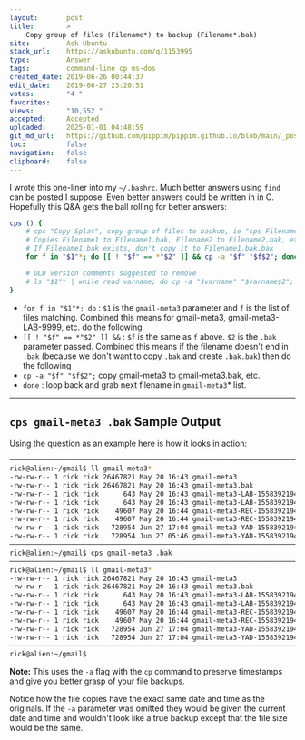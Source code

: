 ```yaml
---
layout:       post
title:        >
    Copy group of files (Filename*) to backup (Filename*.bak)
site:         Ask Ubuntu
stack_url:    https://askubuntu.com/q/1153995
type:         Answer
tags:         command-line cp ms-dos
created_date: 2019-06-26 00:44:37
edit_date:    2019-06-27 23:20:51
votes:        "4 "
favorites:    
views:        "10,552 "
accepted:     Accepted
uploaded:     2025-01-01 04:48:59
git_md_url:   https://github.com/pippim/pippim.github.io/blob/main/_posts/2019/2019-06-26-Copy-group-of-files-_Filename*_-to-backup-_Filename*.bak_.md
toc:          false
navigation:   false
clipboard:    false
---
```


I wrote this one-liner into my `~/.bashrc`. Much better answers using `find` can be posted I suppose. Even better answers could be written in in C. Hopefully this Q&A gets the ball rolling for better answers:



``` bash
cps () {
    # cps "Copy Splat", copy group of files to backup, ie "cps Filename .bak"
    # Copies Filename1 to Filename1.bak, Filename2 to Filename2.bak, etc.
    # If Filename1.bak exists, don't copy it to Filename1.bak.bak
    for f in "$1"*; do [[ ! "$f" == *"$2" ]] && cp -a "$f" "$f$2"; done

    # OLD version comments suggested to remove 
    # ls "$1"* | while read varname; do cp -a "$varname" "$varname$2"; done
}

```
- `for f in "$1"*; do` : `$1` is the `gmail-meta3` parameter and `f` is the list of files matching. Combined this means for gmail-meta3, gmail-meta3-LAB-9999, etc. do the following
- `[[ ! "$f" == *"$2" ]] &&` : `$f` is the same as `f` above. `$2` is the `.bak` parameter passed. Combined this means if the filename doesn't end in `.bak` (because we don't want to copy `.bak` and create `.bak.bak`) then do the following
- `cp -a "$f" "$f$2";` copy gmail-meta3 to gmail-meta3.bak, etc.
- `done` : loop back and grab next filename in `gmail-meta3`* list.


----------

## `cps gmail-meta3 .bak` Sample Output

Using the question as an example here is how it looks in action:

``` bash
───────────────────────────────────────────────────────────────────────────────────────────
rick@alien:~/gmail$ ll gmail-meta3*
-rw-rw-r-- 1 rick rick 26467821 May 20 16:43 gmail-meta3
-rw-rw-r-- 1 rick rick 26467821 May 20 16:43 gmail-meta3.bak
-rw-rw-r-- 1 rick rick      643 May 20 16:43 gmail-meta3-LAB-1558392194-26467821
-rw-rw-r-- 1 rick rick      643 May 20 16:43 gmail-meta3-LAB-1558392194-26467821.bak
-rw-rw-r-- 1 rick rick    49607 May 20 16:44 gmail-meta3-REC-1558392194-26467821
-rw-rw-r-- 1 rick rick    49607 May 20 16:44 gmail-meta3-REC-1558392194-26467821.bak
-rw-rw-r-- 1 rick rick   728954 Jun 27 17:04 gmail-meta3-YAD-1558392194-26467821
-rw-rw-r-- 1 rick rick   728954 Jun 27 05:46 gmail-meta3-YAD-1558392194-26467821.bak
───────────────────────────────────────────────────────────────────────────────────────────
rick@alien:~/gmail$ cps gmail-meta3 .bak
───────────────────────────────────────────────────────────────────────────────────────────
rick@alien:~/gmail$ ll gmail-meta3*
-rw-rw-r-- 1 rick rick 26467821 May 20 16:43 gmail-meta3
-rw-rw-r-- 1 rick rick 26467821 May 20 16:43 gmail-meta3.bak
-rw-rw-r-- 1 rick rick      643 May 20 16:43 gmail-meta3-LAB-1558392194-26467821
-rw-rw-r-- 1 rick rick      643 May 20 16:43 gmail-meta3-LAB-1558392194-26467821.bak
-rw-rw-r-- 1 rick rick    49607 May 20 16:44 gmail-meta3-REC-1558392194-26467821
-rw-rw-r-- 1 rick rick    49607 May 20 16:44 gmail-meta3-REC-1558392194-26467821.bak
-rw-rw-r-- 1 rick rick   728954 Jun 27 17:04 gmail-meta3-YAD-1558392194-26467821
-rw-rw-r-- 1 rick rick   728954 Jun 27 17:04 gmail-meta3-YAD-1558392194-26467821.bak
───────────────────────────────────────────────────────────────────────────────────────────
rick@alien:~/gmail$ 
```

**Note:** This uses the `-a` flag with the `cp` command to preserve timestamps and give you better grasp of your file backups.

Notice how the file copies have the exact same date and time as the originals. If the `-a` parameter was omitted they would be given the current date and time and wouldn't look like a true backup except that the file size would be the same.

